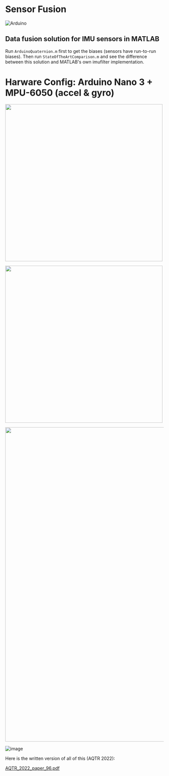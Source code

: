 # Sensor Fusion

![Arduino](https://img.shields.io/badge/-Arduino-00979D?style=for-the-badge&logo=Arduino&logoColor=white)

## Data fusion solution for IMU sensors in MATLAB

Run `ArduinoQuaternion.m` first to get the biases (sensors have run-to-run biases). Then run `StateOfTheArtComparison.m` and see the difference between this solution and MATLAB's own imufilter implementation.

# Harware Config: Arduino Nano 3 + MPU-6050 (accel & gyro)

<p align="left">
  <img src="https://user-images.githubusercontent.com/81184255/179507012-5037c3da-6fbf-4166-a7c0-cd539bf88132.png" width="500"/>
</p>

<p align="left">
  <img src="https://user-images.githubusercontent.com/81184255/214922966-faf0d4bd-be57-43b5-9d6a-33a71f420faa.png" width="500"/>
</p>

<p align="center">
  <img src="https://user-images.githubusercontent.com/81184255/179507307-474d4e89-54a0-45c0-b766-2c8e626e5eac.gif" width="1000"/>
</p>

![image](https://user-images.githubusercontent.com/81184255/179507342-5f3b7f15-19e0-4187-96d0-5f9744cfb9d0.png)

Here is the written version of all of this (AQTR 2022):

[AQTR_2022_paper_96.pdf](https://github.com/AndreiMoraru123/SensorFusion/files/10094538/AQTR_2022_paper_96.pdf)
